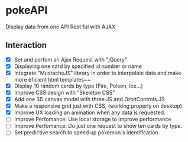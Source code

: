 # pokeAPI
Display data from one API Rest ful with AJAX

## Interaction

- [x] Set and perfom an Ajax Request with "jQuery"
- [x] Displaying one card by specified id number or name
- [x] Integrate "MustacheJS" library in order to interpolate data and make more eficient html templates~~
- [x] Display 10 random cards by type (Fire, Poison, Ice...)
- [x] Improve CSS design with "Skeleton CSS"
- [x] Add one 3D canvas model with three.JS and OrbitControls.JS
- [x] Make a responsive grid just with CSS, (working properly on desktop)
- [x] Improve UX loading an animation when any data is requested.
- [ ] Improve Perfomance: Use local storage to improve performance
- [ ] Improve Perfomance: Do just one request to show ten cards by type.
- [ ] Set predictive search to speed up pokemon´s identification.
